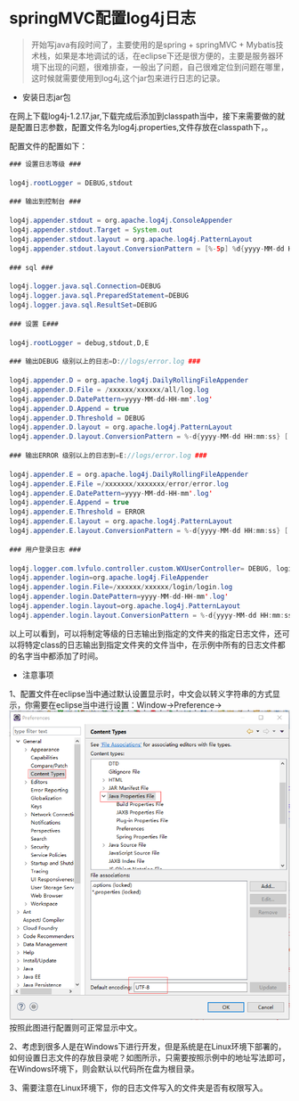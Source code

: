 # springMVC配置log4j日志

> 开始写java有段时间了，主要使用的是spring + springMVC + Mybatis技术栈，如果是本地调试的话，在eclipse下还是很方便的，主要是服务器环境下出现的问题，很难排查，一般出了问题，自己很难定位到问题在哪里，这时候就需要使用到log4j,这个jar包来进行日志的记录。

* 安装日志jar包

在网上下载log4j-1.2.17.jar,下载完成后添加到classpath当中，接下来需要做的就是配置日志参数，配置文件名为log4j.properties,文件存放在classpath下，。

配置文件的配置如下：

```java
### 设置日志等级 ###

log4j.rootLogger = DEBUG,stdout

### 输出到控制台 ###

log4j.appender.stdout = org.apache.log4j.ConsoleAppender
log4j.appender.stdout.Target = System.out
log4j.appender.stdout.layout = org.apache.log4j.PatternLayout
log4j.appender.stdout.layout.ConversionPattern = [%-5p] %d{yyyy-MM-dd HH:mm:ss,SSS} method:%l%n%m%n

### sql ###

log4j.logger.java.sql.Connection=DEBUG
log4j.logger.java.sql.PreparedStatement=DEBUG
log4j.logger.java.sql.ResultSet=DEBUG

### 设置 E###

log4j.rootLogger = debug,stdout,D,E

### 输出DEBUG 级别以上的日志=D://logs/error.log ###

log4j.appender.D = org.apache.log4j.DailyRollingFileAppender
log4j.appender.D.File = /xxxxxx/xxxxxx/all/log.log
log4j.appender.D.DatePattern=yyyy-MM-dd-HH-mm'.log'
log4j.appender.D.Append = true
log4j.appender.D.Threshold = DEBUG
log4j.appender.D.layout = org.apache.log4j.PatternLayout
log4j.appender.D.layout.ConversionPattern = %-d{yyyy-MM-dd HH:mm:ss} [ %t:%r ] - [ %p ] %m%n

### 输出ERROR 级别以上的日志到=E://logs/error.log ###

log4j.appender.E = org.apache.log4j.DailyRollingFileAppender
log4j.appender.E.File =/xxxxxxx/xxxxxxx/error/error.log
log4j.appender.E.DatePattern=yyyy-MM-dd-HH-mm'.log'
log4j.appender.E.Append = true
log4j.appender.E.Threshold = ERROR
log4j.appender.E.layout = org.apache.log4j.PatternLayout
log4j.appender.E.layout.ConversionPattern = %-d{yyyy-MM-dd HH:mm:ss} [ %t:%r ] - [ %p ] %m%n

### 用户登录日志 ###

log4j.logger.com.lvfulo.controller.custom.WXUserController= DEBUG, login
log4j.appender.login=org.apache.log4j.FileAppender
log4j.appender.login.File=/xxxxxx/xxxxxx/login/login.log
log4j.appender.login.DatePattern=yyyy-MM-dd-HH-mm'.log'
log4j.appender.login.layout=org.apache.log4j.PatternLayout
log4j.appender.login.layout.ConversionPattern = %-d{yyyy-MM-dd HH:mm:ss} [ %t:%r ] - [ %p ] %m%n
```

以上可以看到，可以将制定等级的日志输出到指定的文件夹的指定日志文件，还可以将特定class的日志输出到指定文件夹的文件当中，在示例中所有的日志文件都的名字当中都添加了时间。

* 注意事项

1、配置文件在eclipse当中通过默认设置显示时，中文会以转义字符串的方式显示，你需要在eclipse当中进行设置：Window-&gt;Preference-&gt;
![log4j](/img/springMVC/log4j.png)
按照此图进行配置则可正常显示中文。

2、考虑到很多人是在Windows下进行开发，但是系统是在Linux环境下部署的，如何设置日志文件的存放目录呢？如图所示，只需要按照示例中的地址写法即可，在Windows环境下，则会默认以代码所在盘为根目录。

3、需要注意在Linux环境下，你的日志文件写入的文件夹是否有权限写入。




